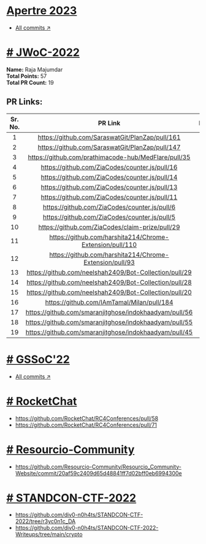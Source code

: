 # [Apertre 2023](https://os.apertre.tech/)
- [All commits ↗️](https://github.com/RocketChat/RC4Conferences/commits?author=r3yc0n1c)

# [# JWoC-2022](https://jwoc.tech/)

**Name:**           Raja Majumdar <br>
**Total Points:**   57 <br>
**Total PR Count:** 19 <br>

## PR Links:

|Sr. No. | PR Link | Difficulty | Phase |
| :----: | :---:   |    :----:  | :---: |
| 1 | https://github.com/SaraswatGit/PlanZap/pull/161 | Medium | 2 |
| 2 | https://github.com/SaraswatGit/PlanZap/pull/147 | Medium | 2 |
| 3 | https://github.com/prathimacode-hub/MedFlare/pull/35 | Medium | 2 |
| 4 | https://github.com/ZiaCodes/counter.js/pull/16 | Medium | 1 |
| 5 | https://github.com/ZiaCodes/counter.js/pull/14 | Medium | 1 |
| 6 | https://github.com/ZiaCodes/counter.js/pull/13 | Medium | 1 |
| 7 | https://github.com/ZiaCodes/counter.js/pull/11 | Easy | 1 |
| 8 | https://github.com/ZiaCodes/counter.js/pull/6 | Medium | 1 |
| 9 | https://github.com/ZiaCodes/counter.js/pull/5 | Easy | 1 | 
| 10 | https://github.com/ZiaCodes/claim-prize/pull/29 | Medium | 1 | 
| 11 | https://github.com/harshita214/Chrome-Extension/pull/110 | Easy | 1 | 
| 12 | https://github.com/harshita214/Chrome-Extension/pull/93 | Medium | 1 | 
| 13 | https://github.com/neelshah2409/Bot-Collection/pull/29 | Medium | 1 | 
| 14 | https://github.com/neelshah2409/Bot-Collection/pull/28 | Easy | 1 | 
| 15 | https://github.com/neelshah2409/Bot-Collection/pull/20 | Easy | 1 | 
| 16 | https://github.com/IAmTamal/Milan/pull/184 | Hard | 2 | 
| 17 | https://github.com/smaranjitghose/indokhaadyam/pull/56 | Hard | 1 | 
| 18 | https://github.com/smaranjitghose/indokhaadyam/pull/55 | Easy | 1 | 
| 19 | https://github.com/smaranjitghose/indokhaadyam/pull/45 | Hard | 1

# [# GSSoC'22](https://gssoc.girlscript.tech/)

- [All commits ↗️](https://github.com/Tech-Squad-Community/techsquad-community-website/commits?author=r3yc0n1c)

# [# RocketChat](https://github.com/RocketChat)

- https://github.com/RocketChat/RC4Conferences/pull/58
- https://github.com/RocketChat/RC4Conferences/pull/71

# [# Resourcio-Community](https://github.com/orgs/Resourcio-Community/repositories)
- https://github.com/Resourcio-Community/Resourcio_Community-Website/commit/20af59c2409d65d48841ff7d02bff0eb6994300e

# [# STANDCON-CTF-2022](https://github.com/div0-n0h4ts/STANDCON-CTF-2022/tree/r3yc0n1c_DA)

- https://github.com/div0-n0h4ts/STANDCON-CTF-2022/tree/r3yc0n1c_DA
- https://github.com/div0-n0h4ts/STANDCON-CTF-2022-Writeups/tree/main/crypto
